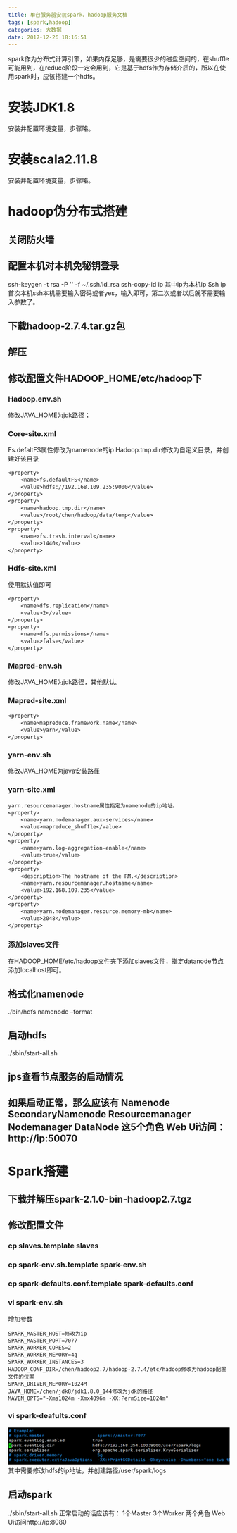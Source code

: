 ```yaml
---
title: 单台服务器安装spark、hadoop服务文档
tags: [spark,hadoop]
categories: 大数据
date: 2017-12-26 18:16:51
---
```

spark作为分布式计算引擎，如果内存足够，是需要很少的磁盘空间的，在shuffle可能用到，在reduce阶段一定会用到，它是基于hdfs作为存储介质的，所以在使用spark时，应该搭建一个hdfs。
<!-- more -->
# 安装JDK1.8
安装并配置环境变量，步骤略。
# 安装scala2.11.8
安装并配置环境变量，步骤略。
# hadoop伪分布式搭建
## 关闭防火墙
## 配置本机对本机免秘钥登录
ssh-keygen -t rsa -P '' -f ~/.ssh/id_rsa
ssh-copy-id ip
其中ip为本机ip
Ssh ip
首次本机ssh本机需要输入密码或者yes，输入即可，第二次或者以后就不需要输入参数了。
## 下载hadoop-2.7.4.tar.gz包
## 解压
## 修改配置文件HADOOP_HOME/etc/hadoop下
### Hadoop.env.sh
修改JAVA_HOME为jdk路径；

### Core-site.xml
Fs.defaltFS属性修改为namenode的ip
Hadoop.tmp.dir修改为自定义目录，并创建好该目录
```
<property>
  	<name>fs.defaultFS</name>
  	<value>hdfs://192.168.109.235:9000</value>
</property>
<property>
  	<name>hadoop.tmp.dir</name>
  	<value>/root/chen/hadoop/data/temp</value>
</property>
<property>
  	<name>fs.trash.interval</name>
  	<value>1440</value>
</property>
```
### Hdfs-site.xml
使用默认值即可
```
<property>
    <name>dfs.replication</name>
    <value>2</value>
</property>
<property>
    <name>dfs.permissions</name>
    <value>false</value>
</property>
```
### Mapred-env.sh
修改JAVA_HOME为jdk路径，其他默认。

### Mapred-site.xml
```
<property>
   	<name>mapreduce.framework.name</name>
   	<value>yarn</value>
</property>
```
### yarn-env.sh
修改JAVA_HOME为java安装路径

### yarn-site.xml
```
yarn.resourcemanager.hostname属性指定为namenode的ip地址。
<property>
    <name>yarn.nodemanager.aux-services</name>
    <value>mapreduce_shuffle</value>
</property>
<property>
    <name>yarn.log-aggregation-enable</name>
    <value>true</value>
</property>
<property>
   	<description>The hostname of the RM.</description>
   	<name>yarn.resourcemanager.hostname</name>
   	<value>192.168.109.235</value>
</property>
<property>
	<name>yarn.nodemanager.resource.memory-mb</name>
	<value>2048</value>
</property>
```
### 添加slaves文件
在HADOOP_HOME/etc/hadoop文件夹下添加slaves文件，指定datanode节点
添加localhost即可。
	
## 格式化namenode
./bin/hdfs namenode –format

## 启动hdfs
./sbin/start-all.sh

## jps查看节点服务的启动情况
如果启动正常，那么应该有
Namenode
SecondaryNamenode
Resourcemanager
Nodemanager
DataNode
这5个角色
Web Ui访问：http://ip:50070
---
# Spark搭建
## 下载并解压spark-2.1.0-bin-hadoop2.7.tgz
## 修改配置文件
### cp slaves.template slaves
### cp spark-env.sh.template spark-env.sh
### cp spark-defaults.conf.template spark-defaults.conf
### vi spark-env.sh
增加参数
```
SPARK_MASTER_HOST=修改为ip
SPARK_MASTER_PORT=7077
SPARK_WORKER_CORES=2
SPARK_WORKER_MEMORY=4g
SPARK_WORKER_INSTANCES=3
HADOOP_CONF_DIR=/chen/hadoop2.7/hadoop-2.7.4/etc/hadoop修改为hadoop配置文件的位置
SPARK_DRIVER_MEMORY=1024M
JAVA_HOME=/chen/jdk8/jdk1.8.0_144修改为jdk的路径
MAVEN_OPTS="-Xms1024m -Xmx4096m -XX:PermSize=1024m"
```
### vi spark-deafults.conf
![spark-default.conf](单台服务器安装spark、hadoop服务文档\spark-default.conf.png)
其中需要修改hdfs的ip地址，并创建路径/user/spark/logs
## 启动spark
./sbin/start-all.sh
正常启动的话应该有：
1个Master
3个Worker
两个角色
Web Ui访问http://ip:8080

